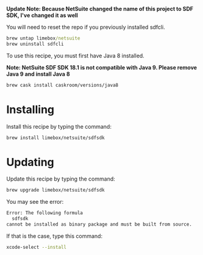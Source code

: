 **Update Note: Because NetSuite changed the name of this project to SDF SDK, I've changed it as well**

You will need to reset the repo if you previously installed sdfcli.

```cmd
brew untap limebox/netsuite
brew uninstall sdfcli
```

To use this recipe, you must first have Java 8 installed.

**Note: NetSuite SDF SDK 18.1 is not compatible with Java 9. Please remove Java 9 and install Java 8**

```bash
brew cask install caskroom/versions/java8
```

# Installing
Install this recipe by typing the command:
```bash
brew install limebox/netsuite/sdfsdk
```

# Updating
Update this recipe by typing the command:
```bash
brew upgrade limebox/netsuite/sdfsdk
```

You may see the error:
```bash
Error: The following formula
  sdfsdk
cannot be installed as binary package and must be built from source.
```

If that is the case, type this command:
```bash
xcode-select --install
```